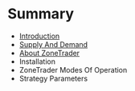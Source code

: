 # Summary

* [Introduction](README.md)
* [Supply And Demand](SupplyAndDemand.md)
* [About ZoneTrader](AboutZoneTrader.md)
* Installation
* ZoneTrader Modes Of Operation
* Strategy Parameters

